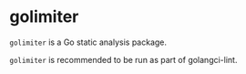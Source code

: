 # golimiter
``golimiter`` is a Go static analysis package.

``golimiter`` is recommended to be run as part of golangci-lint.
